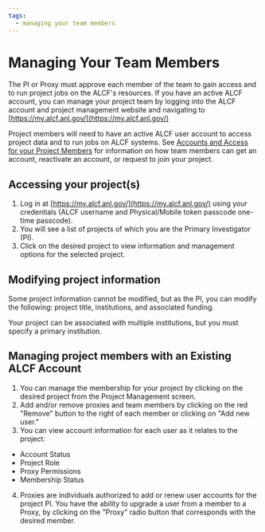 ```yaml
---
tags:
  - managing your team members
---
```


# Managing Your Team Members

The PI or Proxy must approve each member of the team to gain access and to run project jobs on the ALCF's resources. If you have an active ALCF account, you can manage your project team by logging into the ALCF account and project management website and navigating to [https://my.alcf.anl.gov/](https://my.alcf.anl.gov/)

Project members will need to have an active ALCF user account to access project data and to run jobs on ALCF systems. See [Accounts and Access for your Project Members](https://docs.alcf.anl.gov/account-project-management/project-management/starting-alcf-award/#accounts-and-access-for-your-project-members) for information on how team members can get an account, reactivate an account, or request to join your project.

## Accessing your project(s)
1. Log in at [https://my.alcf.anl.gov/](https://my.alcf.anl.gov/) using your credentials (ALCF username and Physical/Mobile token passcode one-time passcode).
2. You will see a list of projects of which you are the Primary Investigator (PI).
4. Click on the desired project to view information and management options for the selected project.

## Modifying project information
Some project information cannot be modified, but as the PI, you can modify the following: project title, institutions, and associated funding.

Your project can be associated with multiple institutions, but you must specify a primary institution.

## Managing project members with an Existing ALCF Account
1. You can manage the membership for your project by clicking on the desired project from the Project Management screen.
2. Add and/or remove proxies and team members by clicking on the red "Remove" button to the right of each member or clicking on "Add new user."
3. You can view account information for each user as it relates to the project:
  - Account Status
  - Project Role
  - Proxy Permissions
  - Membership Status

4. Proxies are individuals authorized to add or renew user accounts for the project PI. You have the ability to upgrade a user from a member to a Proxy, by clicking on the "Proxy" radio button that corresponds with the desired member.

